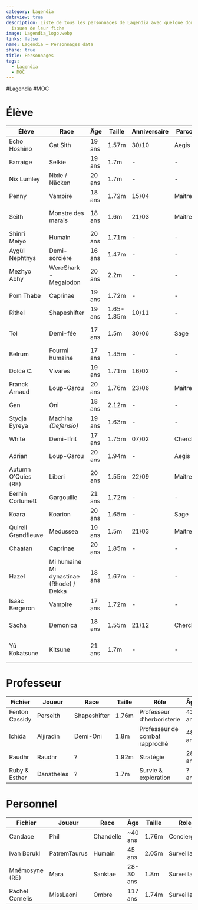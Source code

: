 ```yaml
---
category: Lagendia
dataview: true
description: Liste de tous les personnages de Lagendia avec quelque données
  issues de leur fiche
image: Lagendia_logo.webp
links: false
name: Lagendia — Personnages data
share: true
title: Personnages
tags:
  - Lagendia
  - MOC
---
```


#Lagendia #MOC
# Élève

| Élève                                                                                   | Race                                                      | Âge    | Taille     | Anniversaire | Parcours  | Club                           |
| --------------------------------------------------------------------------------------- | --------------------------------------------------------- | ------ | ---------- | ------------ | --------- | ------------------------------ |
| Echo Hoshino             | Cat Sith                                                  | 19 ans | 1.57m      | 30/10        | Aegis     | Jardinage & Journalisme        |
| Farraige                     | Selkie                                                    | 19 ans | 1.7m       | \-           | \-        | \- & \-                        |
| Nix Lumley                 | Nixie / Näcken                                            | 20 ans | 1.7m       | \-           | \-        | \- & \-                        |
| Penny                           | Vampire                                                   | 18 ans | 1.72m      | 15/04        | Maître    | Jardinage & Journalisme        |
| Seith                           | Monstre des marais                                        | 18 ans | 1.6m       | 21/03        | Maître    | Prestation magique & Duel      |
| Shinri Meiyo             | Humain                                                    | 20 ans | 1.71m      | \-           | \-        | Sport & Cuisine                |
| Aygül Nephthys         | Demi-sorcière                                             | 16 ans | 1.47m      | \-           | \-        | Sport & Duel                   |
| Mezhyo Abhy               | WereShark - Megalodon                                     | 20 ans | 2.2m       | \-           | \-        | Jardinage & Cuisine            |
| Pom Thabe                   | Caprinae                                                  | 19 ans | 1.72m      | \-           | \-        | Jardinage & \-                 |
| Rithel                         | Shapeshifter                                              | 19 ans | 1.65-1.85m | 10/11        | \-        | Sport & Journalisme            |
| Tol                               | Demi-fée                                                  | 17 ans | 1.5m       | 30/06        | Sage      | Prestation magique & \-        |
| Belrum                          | Fourmi humaine                                            | 17 ans | 1.45m      | \-           | \-        | \- & \-                        |
| Dolce C.                      | Vivares                                                   | 19 ans | 1.71m      | 16/02        | \-        | Cuisine & Duel                 |
| Franck Arnaud            | Loup-Garou                                                | 20 ans | 1.76m      | 23/06        | Maître    | Duel & Cuisine                 |
| Gan                                | Oni                                                       | 18 ans | 2.12m      | \-           | \-        | \- & \-                        |
| Stydja Eyreya            | Machina _(Defensio)_                                      | 19 ans | 1.63m      | \-           | \-        | \- & \-                        |
| White                            | Demi-Ifrit                                                | 17 ans | 1.75m      | 07/02        | Chercheur | Journalisme & \-               |
| Adrian                           | Loup-Garou                                                | 20 ans | 1.94m      | \-           | Aegis     | Sport & Duel                   |
| Autumn O'Quies (RE) | Liberi | 20 ans | 1.55m      | 22/09        | Maître    | Sport & Duel                   |
| Eerhin Corlumett       | Gargouille                                                | 21 ans | 1.72m      | \-           | \-        | \- & \-                        |
| Koara                             | Koarion                                                   | 20 ans | 1.65m      | \-           | Sage      | \- & \-                        |
| Quirell Grandfleuve | Medussea                                                  | 19 ans | 1.5m       | 21/03        | Maître    | Sport & Duel                   |
| Chaatan                        | Caprinae                                                  | 20 ans | 1.85m      | \-           | \-        | Sport & Duel                   |
| Hazel                            | Mi humaine Mi dynastinae (Rhode) / Dekka                  | 18 ans | 1.67m      | \-           | \-        | Journalisme & \-               |
| Isaac Bergeron          | Vampire                                                   | 17 ans | 1.72m      | \-           | \-        | Cuisine & \-                   |
| Sacha                            | Demonica                                                  | 18 ans | 1.55m      | 21/12        | Chercheur | Jardinage & Prestation magique |
| Yû Kokatsune              | Kitsune                                                   | 21 ans | 1.7m       | \-           | \-        | Prestation magique & \-        |


# Professeur

| Fichier                                                                    | Joueur     | Race         | Taille | Rôle                           | Âge    | Anniversaire |
| -------------------------------------------------------------------------- | ---------- | ------------ | ------ | ------------------------------ | ------ | ------------ |
| Fenton Cassidy | Perseith   | Shapeshifter | 1.76m  | Professeur d’herboristerie     | 43 ans | 02/02        |
| Ichida                 | Aljiradin  | Demi-Oni     | 1.8m   | Professeur de combat rapproché | 48 ans | 14/02        |
| Raudhr                 | Raudhr     | ?            | 1.92m  | Stratégie                      | 28 ans | 31/10        |
| Ruby & Esther   | Danatheles | ?            | 1.7m   | Survie & exploration           | ? ans  | ?            |


# Personnel

| Fichier                                                                     | Joueur       | Race                                                   | Âge       | Taille | Role         | Anniversaire |
| --------------------------------------------------------------------------- | ------------ | ------------------------------------------------------ | --------- | ------ | ------------ | ------------ |
| Candace                 | Phil         | Chandelle                                              | ~40 ans   | 1.76m  | Concierge    | 7/08         |
| Ivan Borukl         | PatremTaurus | Humain                                                 | 45 ans    | 2.05m  | Surveillant  | /            |
| Mnémosyne (RE)   | Mara         | Sanktae | 28-30 ans | 1.8m   | Surveillante | 15/06        |
| Rachel Cornelis | MissLaoni    | Ombre                                                  | 117 ans   | 1.74m  | Surveillant  | 18/03        |


